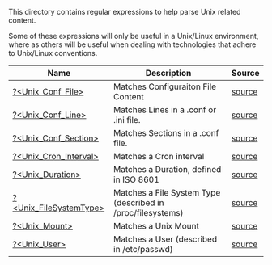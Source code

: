 This directory contains regular expressions to help parse Unix related content.

Some of these expressions will only be useful in a Unix/Linux environment, where as others will be useful when dealing with technologies that adhere to Unix/Linux conventions.


|Name                                              |Description                                                |Source                                   |
|--------------------------------------------------|-----------------------------------------------------------|-----------------------------------------|
|[?<Unix_Conf_File>](Conf_File.regex.txt)          |Matches Configuraiton File Content                         |[source](Conf_File.regex.source.ps1)     |
|[?<Unix_Conf_Line>](Conf_Line.regex.txt)          |Matches Lines in a .conf or .ini file.                     |[source](Conf_Line.regex.source.ps1)     |
|[?<Unix_Conf_Section>](Conf_Section.regex.txt)    |Matches Sections in a .conf file.                          |[source](Conf_Section.regex.source.ps1)  |
|[?<Unix_Cron_Interval>](Cron_Interval.regex.txt)  |Matches a Cron interval                                    |[source](Cron_Interval.regex.source.ps1) |
|[?<Unix_Duration>](Duration.regex.txt)            |Matches a Duration, defined in ISO 8601                    |[source](Duration.regex.source.ps1)      |
|[?<Unix_FileSystemType>](FileSystemType.regex.txt)|Matches a File System Type (described in /proc/filesystems)|[source](FileSystemType.regex.source.ps1)|
|[?<Unix_Mount>](Mount.regex.txt)                  |Matches a Unix Mount                                       |[source](Mount.regex.source.ps1)         |
|[?<Unix_User>](User.regex.txt)                    |Matches a User (described in /etc/passwd)                  |[source](User.regex.source.ps1)          |



